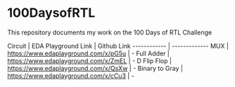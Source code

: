 # 100DaysofRTL

This repository documents my work on the 100 Days of RTL Challenge

Circuit | EDA Playground Link | Github Link
------------ | -------------
MUX | https://www.edaplayground.com/x/pG5u | -
Full Adder | https://www.edaplayground.com/x/ZmEL | -
D Flip Flop | https://www.edaplayground.com/x/QsXw | -
Binary to Gray | https://www.edaplayground.com/x/cCu3 | -
 
